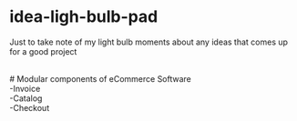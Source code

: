 # idea-ligh-bulb-pad
Just to take note of my light bulb moments about any ideas that comes up for a good project



<br/># Modular components of eCommerce Software
<br/>-Invoice
<br/>-Catalog
<br/>-Checkout


